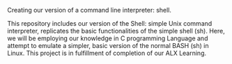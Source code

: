 

Creating our version of a command line interpreter: shell.

This repository includes our version of the Shell: simple Unix command interpreter, replicates the basic functionalities of the simple shell (sh). Here, we will be employing our knowledge in C programming Language and attempt to emulate a simpler, basic version of the normal BASH (sh) in Linux. This project is in fulfillment of completion of our ALX Learning.

